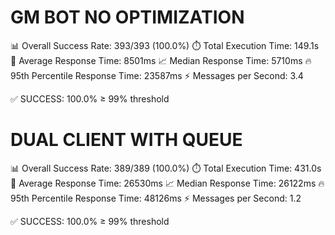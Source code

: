 # GM BOT NO OPTIMIZATION

📊 Overall Success Rate: 393/393 (100.0%)
⏱️ Total Execution Time: 149.1s
🎯 Average Response Time: 8501ms
📈 Median Response Time: 5710ms
🔥 95th Percentile Response Time: 23587ms
⚡ Messages per Second: 3.4

✅ SUCCESS: 100.0% ≥ 99% threshold

# DUAL CLIENT WITH QUEUE

📊 Overall Success Rate: 389/389 (100.0%)
⏱️ Total Execution Time: 431.0s
🎯 Average Response Time: 26530ms
📈 Median Response Time: 26122ms
🔥 95th Percentile Response Time: 48126ms
⚡ Messages per Second: 1.2

✅ SUCCESS: 100.0% ≥ 99% threshold
